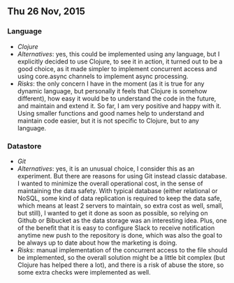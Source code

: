 ## Thu 26 Nov, 2015

### Language
- *Clojure*
- *Alternatives*: yes, this could be implemented using any language, but I explicitly decided to use Clojure, to see it in action, it turned out to be a good choice, as it made simpler to implement concurrent access and using core.async channels to implement async processing.
- *Risks*: the only concern I have in the moment (as it is true for any dynamic language, but personally it feels that Clojure is somehow different), how easy it would be to understand the code in the future, and maintain and extend it. So far, I am very positive and happy with it. Using smaller functions and good names help to understand and maintain code easier, but it is not specific to Clojure, but to any language.

### Datastore
- *Git*
- *Alternatives*: yes, it is an unusual choice, I consider this as an experiment. But there are reasons for using Git instead classic database. I wanted to minimize the overall operational cost, in the sense of maintaining the data safety. With typical database (either relational or NoSQL, some kind of data replication is required to keep the data safe, which means at least 2 servers to maintain, so extra cost as well, small, but still), I wanted to get it done as soon as possible, so relying on Github or Bibucket as the data storage was an interesting idea. Plus, one of the benefit that it is easy to configure Slack to receive notification anytime new push to the repository is done, which was also the goal to be always up to date about how the marketing is doing.
- *Risks*: manual implementation of the concurrent access to the file should be implemented, so the overall solution might be a little bit complex (but Clojure has helped there a lot), and there is a risk of abuse the store, so some extra checks were implemented as well.
